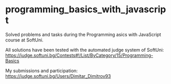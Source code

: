# programming_basics_with_javascript
 Solved problems and tasks during the Programming asics with JavaScript course at SoftUni.

All solutions have been tested with the automated judge system of SoftUni:
 https://judge.softuni.bg/Contests#!/List/ByCategory/15/Programming-Basics

My submissions and participation:
 https://judge.softuni.bg/Users/Dimitar_Dimitrov93
